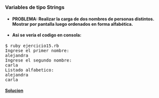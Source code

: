 ### Variables de tipo Strings

* #### PROBLEMA: Realizar la carga de dos nombres de personas distintos. Mostrar por pantalla luego ordenados en forma alfabética.

* #### Asi se vería el codigo en consola:

<pre>
$ ruby ejercicio15.rb
Ingrese el primer nombre: 
alejandra
Ingrese el segundo nombre: 
carla
Listado alfabetico: 
alejandra
carla
</pre>

#### [Solucion][1]
[1]:/Ejercicio15/ejercicio15.rb